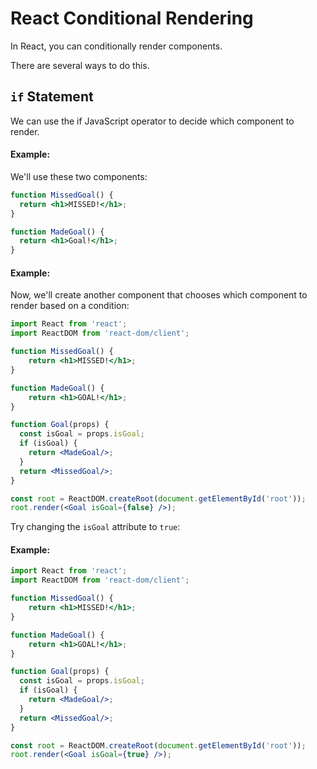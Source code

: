 # React Conditional Rendering
In React, you can conditionally render components. 

There are several ways to do this.
## `if` Statement
We can use the if JavaScript operator to decide which component to render.

#### Example:
We'll use these two components:
```jsx
function MissedGoal() {
  return <h1>MISSED!</h1>;
}

function MadeGoal() {
  return <h1>Goal!</h1>;
}
```
#### Example:
Now, we'll create another component that chooses which component to render based on a condition:

```jsx
import React from 'react';
import ReactDOM from 'react-dom/client';

function MissedGoal() {
	return <h1>MISSED!</h1>;
}

function MadeGoal() {
	return <h1>GOAL!</h1>;
}

function Goal(props) {
  const isGoal = props.isGoal;
  if (isGoal) {
    return <MadeGoal/>;
  }
  return <MissedGoal/>;
}

const root = ReactDOM.createRoot(document.getElementById('root'));
root.render(<Goal isGoal={false} />);
```


Try changing the `isGoal` attribute to `true`:
#### Example:
```jsx
import React from 'react';
import ReactDOM from 'react-dom/client';

function MissedGoal() {
	return <h1>MISSED!</h1>;
}

function MadeGoal() {
	return <h1>GOAL!</h1>;
}

function Goal(props) {
  const isGoal = props.isGoal;
  if (isGoal) {
    return <MadeGoal/>;
  }
  return <MissedGoal/>;
}

const root = ReactDOM.createRoot(document.getElementById('root'));
root.render(<Goal isGoal={true} />);
```

